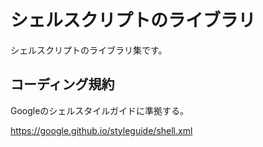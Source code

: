 # シェルスクリプトのライブラリ

シェルスクリプトのライブラリ集です。

## コーディング規約

Googleのシェルスタイルガイドに準拠する。

<https://google.github.io/styleguide/shell.xml>


